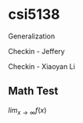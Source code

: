 # csi5138
Generalization

Checkin - Jeffery

Checkin - Xiaoyan Li

## Math Test
$lim_{x\rightarrow\infty} f(x)$